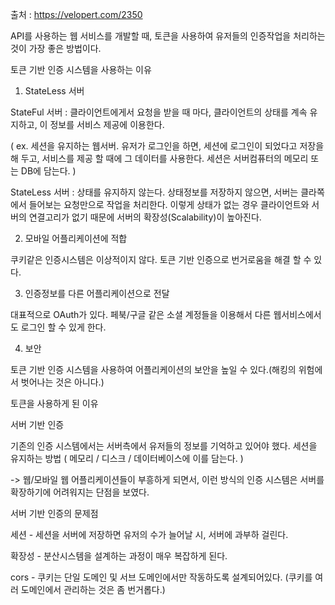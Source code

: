 출처 : https://velopert.com/2350



API를 사용하는 웹 서비스를 개발할 때, 토큰을 사용하여 유저들의 인증작업을 처리하는 것이 가장 좋은 방법이다.



토큰 기반 인증 시스템을 사용하는 이유



 1. StateLess 서버 

StateFul 서버 : 클라이언트에게서 요청을 받을 때 마다, 클라이언트의 상태를 계속 유지하고, 이 정보를 서비스 제공에 이용한다.

( ex. 세션을 유지하는 웹서버. 유저가 로그인을 하면, 세션에 로그인이 되었다고 저장을 해 두고, 서비스를 제공 할 때에 그 데이터를 사용한다. 세션은 서버컴퓨터의 메모리 또는 DB에 담는다. )

StateLess 서버 : 상태를 유지하지 않는다. 상태정보를 저장하지 않으면, 서버는 클라쪽에서 들어보는 요청만으로 작업을 처리한다. 이렇게 상태가 없는 경우 클라이언트와 서버의 연결고리가 없기 때문에 서버의 확장성(Scalability)이 높아진다.



2. 모바일 어플리케이션에 적합

쿠키같은 인증시스템은 이상적이지 않다. 토큰 기반 인증으로 번거로움을 해결 할 수 있다.



3. 인증정보를 다른 어플리케이션으로 전달

대표적으로 OAuth가 있다. 페북/구글 같은 소셜 계정들을 이용해서 다른 웹서비스에서도 로그인 할 수 있게 한다.



4. 보안

 토큰 기반 인증 시스템을 사용하여 어플리케이션의 보안을 높일 수 있다.(해킹의 위험에서 벗어나는 것은 아니다.) 



토큰을 사용하게 된 이유



서버 기반 인증

기존의 인증 시스템에서는 서버측에서 유저들의 정보를 기억하고 있어야 했다. 세션을 유지하는 방법 ( 메모리 / 디스크 / 데이터베이스에 이를 담는다. )

-> 웹/모바일 웹 어플리케이션들이 부흥하게 되면서, 이런 방식의 인증 시스템은 서버를 확장하기에 어려워지는 단점을 보였다.



서버 기반 인증의 문제점

세션 - 세션을 서버에 저장하면 유저의 수가 늘어날 시, 서버에 과부하 걸린다.

확장성 - 분산시스템을 설계하는 과정이 매우 복잡하게 된다.

cors - 쿠키는 단일 도메인 및 서브 도메인에서만 작동하도록 설계되어있다. (쿠키를 여러 도메인에서 관리하는 것은 좀 번거롭다.) 




